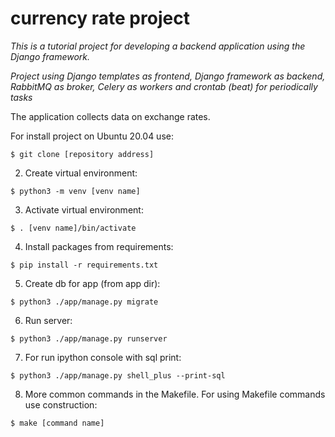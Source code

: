# currency rate project

*This is a tutorial project for developing a backend application using the Django framework.*

*Project using Django templates as frontend, Django framework as backend, 
RabbitMQ as broker, Celery as workers and crontab (beat) for periodically tasks*

The application collects data on exchange rates.

For install project on Ubuntu 20.04 use:

`$ git clone [repository address]`

2) Create virtual environment:

`$ python3 -m venv [venv name]`

3) Activate virtual environment:

`$ . [venv name]/bin/activate`

4) Install packages from requirements:

`$ pip install -r requirements.txt`

5) Create db for app (from app dir):

`$ python3 ./app/manage.py migrate`

6) Run server:

`$ python3 ./app/manage.py runserver`

7) For run ipython console with sql print:

`$ python3 ./app/manage.py shell_plus --print-sql`

8) More common commands in the Makefile. For using Makefile commands use construction:

`$ make [command name]`
